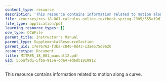 ```yaml
---
content_type: resource
description: 'This resource contains information related to motion along a curve. '
file: /courses/res-18-001-calculus-online-textbook-spring-2005/555af9d15fba916ecda4ed6db1910912_MITRES_18_001_manual12.pdf
file_type: application/pdf
learning_resource_types: []
ocw_type: OCWFile
parent_title: Instructor's Manual
parent_type: SupplementalResourceSection
parent_uid: 17e76762-f3ba-c840-0d43-13aeb75d9620
resourcetype: Document
title: MITRES_18_001_manual12.pdf
uid: 555af9d1-5fba-916e-cda4-ed6db1910912
---
```

This resource contains information related to motion along a curve. 


